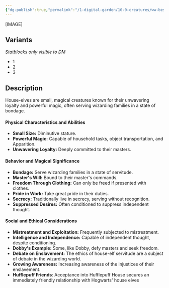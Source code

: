 ```yaml
---
{"dg-publish":true,"permalink":"/1-digital-garden/10-0-creatures/ww-bestiary/house-elf/","tags":["#creature","#magical-being"]}
---
```



[IMAGE]

## Variants
*Statblocks only visible to DM*
- 1
- 2
- 3

## Description

House-elves are small, magical creatures known for their unwavering loyalty and powerful magic, often serving wizarding families in a state of bondage.

#### Physical Characteristics and Abilities

* **Small Size:** Diminutive stature.
* **Powerful Magic:** Capable of household tasks, object transportation, and Apparition.
* **Unwavering Loyalty:** Deeply committed to their masters.

#### Behavior and Magical Significance

* **Bondage:** Serve wizarding families in a state of servitude.
* **Master's Will:** Bound to their master's commands.
* **Freedom Through Clothing:** Can only be freed if presented with clothes.
* **Pride in Work:** Take great pride in their duties.
* **Secrecy:** Traditionally live in secrecy, serving without recognition.
* **Suppressed Desires:** Often conditioned to suppress independent thought.

#### Social and Ethical Considerations

* **Mistreatment and Exploitation:** Frequently subjected to mistreatment.
* **Intelligence and Independence:** Capable of independent thought, despite conditioning.
* **Dobby's Example:** Some, like Dobby, defy masters and seek freedom.
* **Debate on Enslavement:** The ethics of house-elf servitude are a subject of debate in the wizarding world.
* **Growing Awareness:** Increasing awareness of the injustices of their enslavement.
* **Hufflepuff Friends**: Acceptance into Hufflepuff House secures an immediately friendly relationship with Hogwarts' house elves